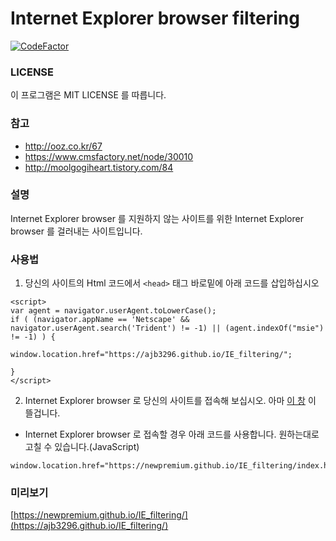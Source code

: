 # Internet Explorer browser filtering

[![CodeFactor](https://www.codefactor.io/repository/github/ajb3296/ie_filtering/badge)](https://www.codefactor.io/repository/github/ajb3296/ie_filtering)

### LICENSE

이 프로그램은 MIT LICENSE 를 따릅니다.

### 참고

* http://ooz.co.kr/67
* https://www.cmsfactory.net/node/30010
* http://moolgogiheart.tistory.com/84

### 설명

Internet Explorer browser 를 지원하지 않는 사이트를 위한 Internet Explorer browser 를 걸러내는 사이트입니다.

### 사용법

1. 당신의 사이트의 Html 코드에서 `<head>` 태그 바로밑에 아래 코드를 삽입하십시오
  
  ```
<script>
var agent = navigator.userAgent.toLowerCase();
if ( (navigator.appName == 'Netscape' && navigator.userAgent.search('Trident') != -1) || (agent.indexOf("msie") != -1) ) {

window.location.href="https://ajb3296.github.io/IE_filtering/";

}
</script>
  ```
  
2. Internet Explorer browser 로 당신의 사이트를 접속해 보십시오. 아마 [이 창](https://newpremium.github.io/IE_filtering/index.html) 이 뜰겁니다.
  
  * Internet Explorer browser 로 접속할 경우 아래 코드를 사용합니다. 원하는대로 고칠 수 있습니다.(JavaScript)
  ```
  window.location.href="https://newpremium.github.io/IE_filtering/index.html";
  ```
  
  ### 미리보기
  
  [https://newpremium.github.io/IE_filtering/](https://ajb3296.github.io/IE_filtering/)
  
  
  
